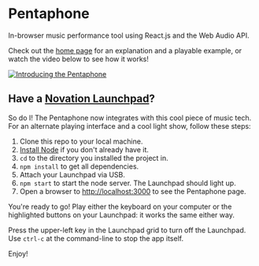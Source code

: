 # Pentaphone

In-browser music performance tool using React.js and the Web Audio API.

Check out the [home page](http://billgathen.github.io/pentaphone) for an explanation and a playable example, or watch the video below to see how it works!

[![Introducing the Pentaphone](http://img.youtube.com/vi/Tsd8n0jqOgU/0.jpg)](http://www.youtube.com/watch?v=Tsd8n0jqOgU "Introducing the Pentaphone")

## Have a [Novation Launchpad](http://us.novationmusic.com/launch/launchpad#)?

So do I! The Pentaphone now integrates with this cool piece of music tech. For an alternate playing interface and a cool light show, follow these steps:

1. Clone this repo to your local machine.
1. [Install Node](https://nodejs.org/) if you don't already have it.
1. ```cd``` to the directory you installed the project in.
1. ```npm install``` to get all dependencies.
1. Attach your Launchpad via USB.
1. ```npm start``` to start the node server. The Launchpad should light up.
1. Open a browser to [http://localhost:3000](http://localhost:3000) to see the Pentaphone page.

You're ready to go! Play either the keyboard on your computer or the highlighted buttons on your Launchpad: it works the same either way.

Press the upper-left key in the Launchpad grid to turn off the Launchpad.
Use ```ctrl-c``` at the command-line to stop the app itself.

Enjoy!
